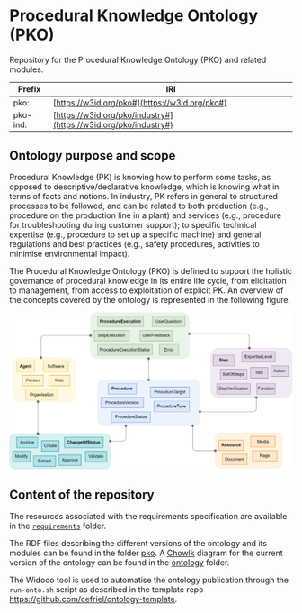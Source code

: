 # Procedural Knowledge Ontology (PKO)

Repository for the Procedural Knowledge Ontology (PKO) and related modules.

| Prefix    | IRI |
| -- | ------- |
| pko:  | [https://w3id.org/pko#](https://w3id.org/pko#)  |
| pko-ind:  | [https://w3id.org/pko/industry#](https://w3id.org/pko/industry#)  |

## Ontology purpose and scope

Procedural Knowledge (PK) is knowing how to perform some tasks, as opposed to descriptive/declarative knowledge, which is knowing what in terms of facts and notions. 
In industry, PK refers in general to structured processes to be followed, and can be related to both production (e.g., procedure on the production line in a plant) and services (e.g., procedure for troubleshooting during customer support); to specific technical expertise (e.g., procedure to set up a specific machine) and general regulations and best practices (e.g., safety procedures, activities to minimise environmental impact).

The Procedural Knowledge Ontology (PKO) is defined to support the holistic governance of procedural knowledge in its entire life cycle, from elicitation to management, from access to exploitation of explicit PK. An overview of the concepts covered by the ontology is represented in the following figure.

<p align="left"><img src="requirements/conceptual-model-v0.png" alt="Conceptual Model v0" width="800"></p>

## Content of the repository

The resources associated with the requirements specification are available in the [`requirements`](./requirements) folder.

The RDF files describing the different versions of the ontology and its modules can be found in the folder [pko](./pko). A [Chowlk](https://chowlk.linkeddata.es/) diagram for the current version of the ontology can be found in the [ontology](./ontology) folder.

The Widoco tool is used to automatise the ontology publication through the `run-onto.sh` script as described in the template repo https://github.com/cefriel/ontology-template.
